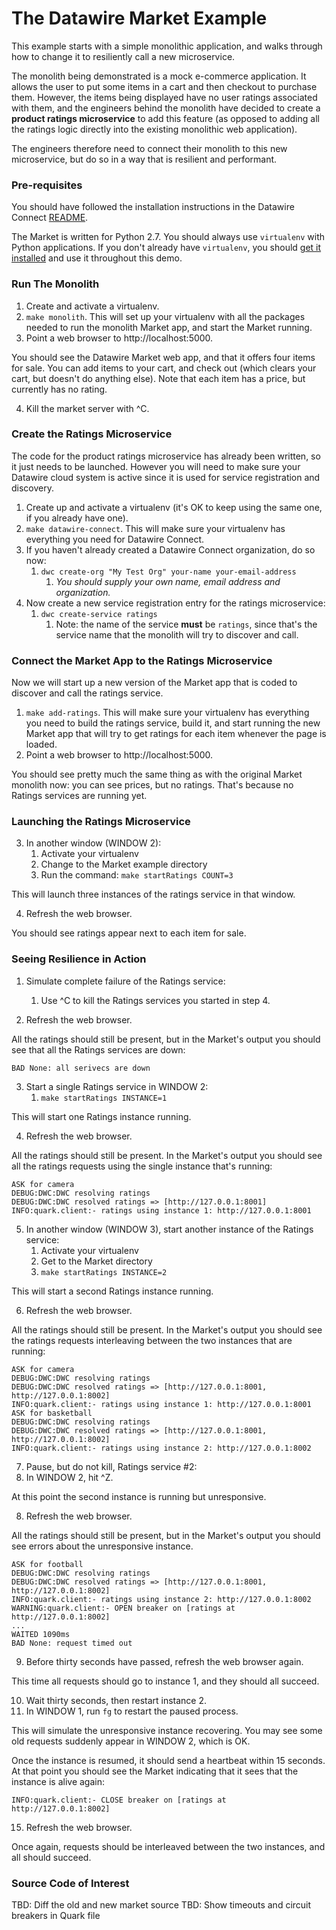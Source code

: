 # The Datawire Market Example

This example starts with a simple monolithic application, and walks through how to change it to resiliently call a new microservice.

The monolith being demonstrated is a mock e-commerce application. It allows the user to put some items in a cart and then checkout to purchase them. However, the items being displayed have no user ratings associated with them, and the engineers behind the monolith have decided to create a **product ratings microservice** to add this feature (as opposed to adding all the ratings logic directly into the existing monolithic web application).

The engineers therefore need to connect their monolith to this new microservice, but do so in a way that is resilient and performant.

### Pre-requisites

You should have followed the installation instructions in the Datawire Connect [README](https://github.com/datawire/datawire-connect/blob/master/README.md).

The Market is written for Python 2.7. You should always use `virtualenv` with Python applications. If you don't already have `virtualenv`, you should [get it installed](https://virtualenv.readthedocs.org) and use it throughout this demo.

### Run The Monolith

1. Create and activate a virtualenv.
2. `make monolith`. This will set up your virtualenv with all the packages needed to run the monolith Market app, and start the Market running.
3. Point a web browser to http://localhost:5000.

You should see the Datawire Market web app, and that it offers four items for sale. You can add items to your cart, and check out (which clears your cart, but doesn't do anything else). Note that each item has a price, but currently has no rating.

4. Kill the market server with ^C.

### Create the Ratings Microservice

The code for the product ratings microservice has already been written, so it just needs to be launched. However you will need to make sure your Datawire cloud system is active since it is used for service registration and discovery.

1. Create up and activate a virtualenv (it's OK to keep using the same one, if you already have one).
2. ```make datawire-connect```. This will make sure your virtualenv has everything you need for Datawire Connect.
3. If you haven't already created a Datawire Connect organization, do so now:
   1. `dwc create-org "My Test Org" your-name your-email-address`
       1. _You should supply your own name, email address and organization._
4. Now create a new service registration entry for the ratings microservice:
   1. `dwc create-service ratings`
       1. Note: the name of the service **must** be `ratings`, since that's the service name that the monolith will try to discover and call.

### Connect the Market App to the Ratings Microservice

Now we will start up a new version of the Market app that is coded to discover and call the ratings service.

1. `make add-ratings`. This will make sure your virtualenv has everything you need to build the ratings service, build it, and start running the new Market app that will try to get ratings for each item whenever the page is loaded.
2. Point a web browser to http://localhost:5000.

You should see pretty much the same thing as with the original Market monolith now: you can see prices, but no ratings. That's because no Ratings services are running yet.

### Launching the Ratings Microservice

3. In another window (WINDOW 2):
   1. Activate your virtualenv
   2. Change to the Market example directory
   3. Run the command: `make startRatings COUNT=3`

This will launch three instances of the ratings service in that window.

4. Refresh the web browser.

You should see ratings appear next to each item for sale.

### Seeing Resilience in Action

1. Simulate complete failure of the Ratings service:
   1. Use ^C to kill the Ratings services you started in step 4.

2. Refresh the web browser.

All the ratings should still be present, but in the Market's output you should see that all the Ratings services are down:

```BAD None: all serivecs are down```

3. Start a single Ratings service in WINDOW 2:
   1. `make startRatings INSTANCE=1`

This will start one Ratings instance running.

4. Refresh the web browser.

All the ratings should still be present. In the Market's output you should see all the ratings requests using the single instance that's running:

```
ASK for camera
DEBUG:DWC:DWC resolving ratings
DEBUG:DWC:DWC resolved ratings => [http://127.0.0.1:8001]
INFO:quark.client:- ratings using instance 1: http://127.0.0.1:8001
```

5. In another window (WINDOW 3), start another instance of the Ratings service:
   1. Activate your virtualenv
   2. Get to the Market directory
   3. `make startRatings INSTANCE=2`

This will start a second Ratings instance running.

6. Refresh the web browser.

All the ratings should still be present. In the Market's output you should see the ratings requests interleaving between the two instances that are running:

```
ASK for camera
DEBUG:DWC:DWC resolving ratings
DEBUG:DWC:DWC resolved ratings => [http://127.0.0.1:8001, http://127.0.0.1:8002]
INFO:quark.client:- ratings using instance 1: http://127.0.0.1:8001
ASK for basketball
DEBUG:DWC:DWC resolving ratings
DEBUG:DWC:DWC resolved ratings => [http://127.0.0.1:8001, http://127.0.0.1:8002]
INFO:quark.client:- ratings using instance 2: http://127.0.0.1:8002
```

7. Pause, but do not kill, Ratings service #2:
  1. In WINDOW 2, hit ^Z.

At this point the second instance is running but unresponsive.

8. Refresh the web browser.

All the ratings should still be present, but in the Market's output you should see errors about the unresponsive instance.

```
ASK for football
DEBUG:DWC:DWC resolving ratings
DEBUG:DWC:DWC resolved ratings => [http://127.0.0.1:8001, http://127.0.0.1:8002]
INFO:quark.client:- ratings using instance 2: http://127.0.0.1:8002
WARNING:quark.client:- OPEN breaker on [ratings at http://127.0.0.1:8002]
...
WAITED 1090ms
BAD None: request timed out
```

9. Before thirty seconds have passed, refresh the web browser again.

This time all requests should go to instance 1, and they should all succeed.

10. Wait thirty seconds, then restart instance 2.
  1. In WINDOW 1, run `fg` to restart the paused process.

This will simulate the unresponsive instance recovering. You may see some old requests suddenly appear in WINDOW 2, which is OK. 

Once the instance is resumed, it should send a heartbeat within 15 seconds. At that point you should see the Market indicating that it sees that the instance is alive again:

```INFO:quark.client:- CLOSE breaker on [ratings at http://127.0.0.1:8002]```

15. Refresh the web browser.

Once again, requests should be interleaved between the two instances, and all should succeed.

### Source Code of Interest

TBD: Diff the old and new market source
TBD: Show timeouts and circuit breakers in Quark file
